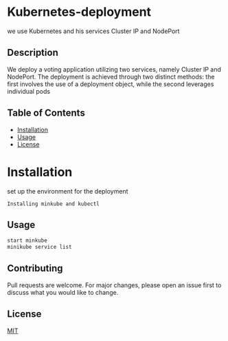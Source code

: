 
# Kubernetes-deployment

we use Kubernetes and his services Cluster IP  and NodePort


## Description
We deploy a voting application utilizing two services, namely Cluster IP and NodePort. The deployment is achieved through two distinct methods: the first involves the use of a deployment object, while the second leverages individual pods
## Table of Contents 
- [Installation](#installation)
- [Usage](#usage)
- [License](#license)
 # Installation
set up the environment for the deployment
```
Installing minkube and kubectl
```

## Usage

```bash
start minkube
minikube service list 

```
    


## Contributing

Pull requests are welcome. For major changes, please open an issue first
to discuss what you would like to change.


## License

[MIT](https://choosealicense.com/licenses/mit/)
